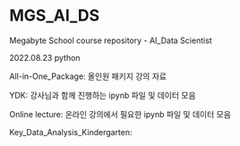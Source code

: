 # MGS_AI_DS
Megabyte School course repository - AI_Data Scientist

2022.08.23
python

All-in-One_Package:
올인원 패키지 강의 자료

YDK:
강사님과 함께 진행하는 ipynb 파일 및 데이터 모음

Online lecture:
온라인 강의에서 필요한 ipynb 파일 및 데이터 모음

Key_Data_Analysis_Kindergarten:


